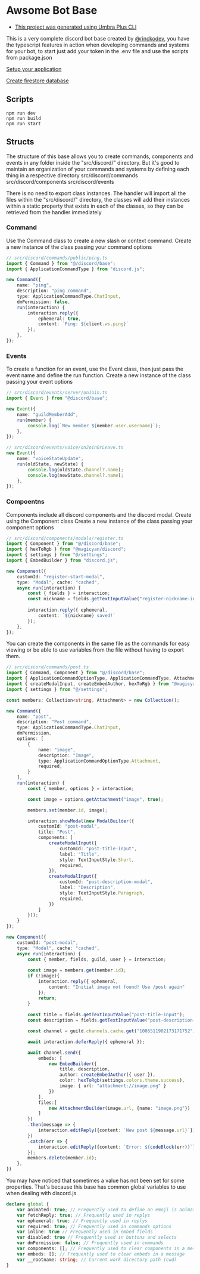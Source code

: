# Awsome Bot Base
* [This project was generated using Umbra Plus CLI](https://github.com/rinckodev/umbraplus)

This is a very complete discord bot base created by [@rinckodev](https://github.com/rinckodev), you have the typescript features in action when developing commands and systems for your bot, to start just add your token in the .env file and use the scripts from package.json

[Setup your application](docs/setup-your-application.md)

[Create firestore database](docs/create-firestore-database.md)

## Scripts
```
npm run dev
npm run build
npm run start
```

## Structs
The structure of this base allows you to create commands, components and events in any folder inside the "src/discord/" directory. But it's good to maintain an organization of your commands and systems by defining each thing in a respective directory
src/discord/commands
src/discord/components
src/discord/events

There is no need to export class instances. The handler will import all the files within the "src/discord/" directory, the classes will add their instances within a static property that exists in each of the classes, so they can be retrieved from the handler immediately

### Command
Use the Command class to create a new slash or context command.
Create a new instance of the class passing your command options
```ts
// src/discord/commands/public/ping.ts
import { Command } from "@/discord/base";
import { ApplicationCommandType } from "discord.js";

new Command({
    name: "ping",
    description: "ping command",
    type: ApplicationCommandType.ChatInput,
    dmPermission: false,
    run(interaction) {
        interaction.reply({
            ephemeral: true,
            content: `Ping: ${client.ws.ping}`
        }); 
    },
});
```

### Events
To create a function for an event, use the Event class, then just pass the event name and define the run function.
Create a new instance of the class passing your event options
```ts
// src/discord/events/server/onJoin.ts
import { Event } from "@discord/base";

new Event({
    name: "guildMemberAdd",
    run(member) {
        console.log(`New member ${member.user.username}`);
    },
});
```
```ts
// src/discord/events/voice/onJoinOrLeave.ts
new Event({
    name: "voiceStateUpdate",
    run(oldState, newState) {
        console.log(oldState.channel?.name);
        console.log(newState.channel?.name);
    },
});
```

### Compoentns
Components include all discord components and the discord modal. Create using the Component class
Create a new instance of the class passing your component options

```ts
// src/discord/components/modals/register.ts
import { Component } from "@/discord/base";
import { hexToRgb } from "@magicyan/discord";
import { settings } from "@/settings";
import { EmbedBuilder } from "discord.js";

new Component({
    customId: "register-start-modal",
    type: "Modal", cache: "cached",
    async run(interaction) {
        const { fields } = interaction;
        const nickname = fields.getTextInputValue("register-nickname-input");
        
        interaction.reply({ ephemeral,
            content: `${nickname} saved!`
        });
    },
});
```

You can create the components in the same file as the commands for easy viewing or be able to use variables from the file without having to export them.
```ts
// src/discord/commands/post.ts
import { Command, Component } from "@/discord/base";
import { ApplicationCommandOptionType, ApplicationCommandType, Attachment, AttachmentBuilder, Collection, CommandInteractionOptionResolver, EmbedBuilder, ModalBuilder, TextChannel, TextInputStyle, codeBlock } from "discord.js";
import { createModalInput, createEmbedAuthor, hexToRgb } from "@magicyan/discord";
import { settings } from "@/settings";

const members: Collection<string, Attachment> = new Collection();

new Command({
    name: "post",
    description: "Post command",
    type: ApplicationCommandType.ChatInput,
    dmPermission,
    options: [
        {
            name: "image",
            description: "Image",
            type: ApplicationCommandOptionType.Attachment,
            required,
        }
    ],
    run(interaction) {
        const { member, options } = interaction;

        const image = options.getAttachment("image", true);

        members.set(member.id, image);

        interaction.showModal(new ModalBuilder({
            customId: "post-modal",
            title: "Post",
            components: [
                createModalInput({
                    customId: "post-title-input",
                    label: "Title",
                    style: TextInputStyle.Short,
                    required,
                }),
                createModalInput({
                    customId: "post-description-modal",
                    label: "Description",
                    style: TextInputStyle.Paragraph,
                    required,
                })
            ]
        }));
    }
});

new Component({
    customId: "post-modal", 
    type: "Modal", cache: "cached",
    async run(interaction) {
        const { member, fields, guild, user } = interaction;
        
        const image = members.get(member.id);
        if (!image){
            interaction.reply({ ephemeral,
                content: "Initial image not found! Use /post again"
            });
            return;
        }
        
        const title = fields.getTextInputValue("post-title-input");
        const description = fields.getTextInputValue("post-description-input");

        const channel = guild.channels.cache.get("1086511902173171752") as TextChannel;

        await interaction.deferReply({ ephemeral });

        await channel.send({
            embeds: [
                new EmbedBuilder({
                    title, description, 
                    author: createEmbedAuthor({ user }),
                    color: hexToRgb(settings.colors.theme.success),
                    image: { url: "attachment://image.png" }
                })
            ],
            files:[
                new AttachmentBuilder(image.url, {name: "image.png"})
            ]
        })
        .then(message => {
            interaction.editReply({content: `New post ${message.url}`});
        })
        .catch(err => {
            interaction.editReply({content: `Error: ${codeBlock(err)}`});
        });
        members.delete(member.id);
    }, 
})
```

You may have noticed that sometimes a value has not been set for some properties. That's because this base has common global variables to use when dealing with discord.js
```ts
declare global {
    var animated: true; // Frequently used to define an emoji is animated
    var fetchReply: true; // Frequently used in replys
    var ephemeral: true; // Frequently used in replys
    var required: true; // Frequently used in commands options
    var inline: true // Frequently used in embed fields
    var disabled: true // Frequently used in buttons and selects
    var dmPermission: false; // Frequently used in commands
    var components: []; // Frequently used to clear components in a message
    var embeds: []; // Frequently used to clear embeds in a message
    var __rootname: string; // Current work directory path (cwd)
}
```